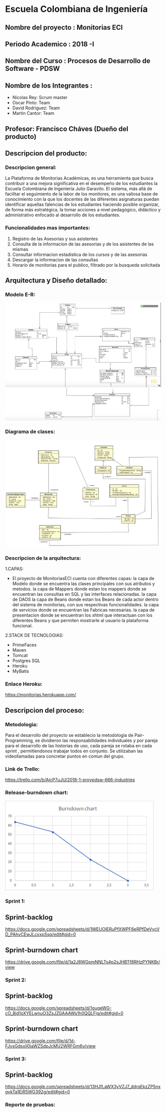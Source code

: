 # Escuela Colombiana de Ingeniería

## Nombre del proyecto : Monitorias ECI
## Periodo Academico : 2018 -I
## Nombre del Curso : Procesos de Desarrollo de Software - PDSW
## Nombre de los Integrantes : 
* Nicolas Rey: Scrum master
* Oscar Pinto: Team 
* David Rodriguez: Team
* Martin Cantor: Team
## Profesor: Francisco Cháves (Dueño del producto)
## Descripcion del producto:
### Descripcion general:
La Plataforma de Monitorias Académicas, es una herramienta que busca contribuir a una mejora significativa en el desempeño de los estudiantes la Escuela Colombiana de Ingenieria Julio Garavito. El sistema, más allá de facilitar el seguimiento de la labor de los monitores, es una valiosa base de conocimiento con la que los docentes de las diferentes asignaturas puedan identificar aquellas falencias de los estudiantes haciendo posible organizar, de forma más estratégica, la tomar acciones a nivel pedagógico, didáctico y administrativo enfocado al desarrollo de los estudiantes.

### Funcionalidades mas importantes:
1. Registro de las Asesorias y sus asistentes
2. Consulta de la informacion de las asesorias y de los asistentes de las mismas
3. Consultar informacion estadistica de los cursos y de las asesorias
4. Descargar la informacion de las consultas
5. Horario de monitorias para el publico, filtrado por la busqueda solicitada

## Arquitectura y Diseño detallado:
### Modelo E-R:
![ER1](https://github.com/ECIPDSW/MonitoriasECI/blob/master/src/main/java/img/ER1.png)
![ER2](https://github.com/ECIPDSW/MonitoriasECI/blob/master/src/main/java/img/ER2.png)

### Diagrama de clases:
![modelo](https://github.com/ECIPDSW/MonitoriasECI/blob/master/src/main/java/img/modelo.png)
### Descripcion de la arquitectura:
1.CAPAS:
* El proyecto de MonitoriasECI cuenta con diferentes capas:
la capa de Modelo donde se encuentra las clases principales con sus atributos y metodos.
la capa de Mappers donde estan los mappers donde se encuentran las consultas en SQL y las interfaces relacionadas. 
la capa de DAOS
la capa de Beans donde estan los Beans de cada actor dentro del sistema de monitorias, con sus respectivas funcionalidades.
la capa de servicios donde se encuentran las Fabricas necesarias.
la capa de presentacion donde se encuentran los xhtml que interactuan con los diferentes Beans y que permiten mostrarle al usuario la plataforma funcional.

2.STACK DE TECNOLOGIAS:
* PrimeFaces
* Maven
* Tomcat
* Postgres SQL
* Heroku
* MyBatis

### Enlace Heroku:
https://monitorias.herokuapp.com/

## Descripcion del proceso:
### Metodologia:
Para el desarrollo del proyecto se establecio la metodologia de Pair-Programming, se dividieron las responsabilidades individuales y por pareja para el desarrollo de las historias de uso, cada pareja se rotaba en cada sprint , permitiendonos trabajar todos en conjunto.
Se utilizaban las videollamadas para concretar puntos en comun del grupo.

### Link de Trello:
https://trello.com/b/AicP7uJU/2018-1-proypdsw-666-industries

### Release-burndown chart:
![burndownchart](https://github.com/ECIPDSW/MonitoriasECI/blob/master/src/main/java/img/burndownchart.png)

### Sprint 1:
## Sprint-backlog 
https://docs.google.com/spreadsheets/d/1WEUOlERuPfXWPF6eRPfDeVycVD_PAhvCEwJLcxxpSsg/edit#gid=0
## Sprint-burndown chart
https://drive.google.com/file/d/1a2J8WGpmNNLTs4p2sJHBTf8RHzPYNKBr/view

### Sprint 2:
## Sprint-backlog 
https://docs.google.com/spreadsheets/d/1gugeWG-cO_8jd1oXYELwnuO3ZsJZGAAAWs1h0QQLFig/edit#gid=0
## Sprint-burndown chart
https://drive.google.com/file/d/1d-FJysGdsxiI0jaWZSdpJcMU2WRFGm6v/view

### Sprint 3:
## Sprint-backlog 
https://docs.google.com/spreadsheets/d/13HJfLaWX3yVZJ7_ddrqEkzZP5nxgykTa1EiR5WG392g/edit#gid=0

### Reporte de pruebas:

